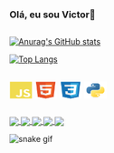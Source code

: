 ### Olá, eu sou Victor👋

##

[![Anurag's GitHub stats](https://github-readme-stats.vercel.app/api?username=VictorEsPe&show_icons=true&theme=vision-friendly-dark&bg_color=00000000&hide=stars)](https://github.com/anuraghazra/github-readme-stats)

[![Top Langs](https://github-readme-stats.vercel.app/api/top-langs/?username=VictorEsPe&theme=vision-friendly-dark&bg_color=00000000&layout=compact)](https://github.com/anuraghazra/github-readme-stats)

<div style="display: inline_block"><br>
  <img align="center" alt="Victor-Js" height="30" width="40" src="https://raw.githubusercontent.com/devicons/devicon/master/icons/javascript/javascript-plain.svg">
  <img align="center" alt="Victor-HTML" height="30" width="40" src="https://raw.githubusercontent.com/devicons/devicon/master/icons/html5/html5-original.svg">
  <img align="center" alt="Victor-CSS" height="30" width="40" src="https://raw.githubusercontent.com/devicons/devicon/master/icons/css3/css3-original.svg">
  <img align="center" alt="Victor-Python" height="30" width="40" src="https://raw.githubusercontent.com/devicons/devicon/master/icons/python/python-original.svg">
</div>

##

<a href="https://github.com/VictorEsPe/Carrossel-Red-Dead-Redemption">
  <img align="center" src="https://github-readme-stats.vercel.app/api/pin/?username=VictorEsPe&theme=vision-friendly-dark&bg_color=00000000&repo=Carrossel-Red-Dead-Redemption" />
</a>
<a href="https://github.com/VictorEsPe/Projeto-Mario">
  <img align="center" src="https://github-readme-stats.vercel.app/api/pin/?username=VictorEsPe&theme=vision-friendly-dark&bg_color=00000000&repo=Projeto-Mario" />
</a>
<a href="https://github.com/VictorEsPe/Componente-de-avaliacao-interativo">
  <img align="center" src="https://github-readme-stats.vercel.app/api/pin/?username=VictorEsPe&theme=vision-friendly-dark&bg_color=00000000&repo=Componente-de-avaliacao-interativo" />
</a>
<a href="https://github.com/VictorEsPe/DoctorCare">
  <img align="center" src="https://github-readme-stats.vercel.app/api/pin/?username=VictorEsPe&theme=vision-friendly-dark&bg_color=00000000&repo=DoctorCare" />
</a>
<a href="https://github.com/VictorEsPe/Certificard">
  <img align="center" src="https://github-readme-stats.vercel.app/api/pin/?username=VictorEsPe&theme=vision-friendly-dark&bg_color=00000000&repo=Certificard" />
</a>

![snake gif](https://github.com/VictorEsPe/VictorEsPe/blob/output/github-contribution-grid-snake.svg)
